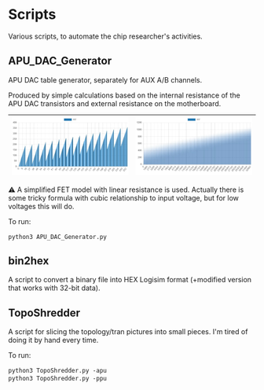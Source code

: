 # Scripts

Various scripts, to automate the chip researcher's activities.

## APU_DAC_Generator

APU DAC table generator, separately for AUX A/B channels.

Produced by simple calculations based on the internal resistance of the APU DAC transistors and external resistance on the motherboard.

|![auxa](auxa.jpg)|![auxb](auxb.jpg)|
|---|---|

:warning: A simplified FET model with linear resistance is used. Actually there is some tricky formula with cubic relationship to input voltage, but for low voltages this will do.

To run:
```
python3 APU_DAC_Generator.py
```

## bin2hex

A script to convert a binary file into HEX Logisim format (+modified version that works with 32-bit data).

## TopoShredder

A script for slicing the topology/tran pictures into small pieces. I'm tired of doing it by hand every time.

To run:
```
python3 TopoShredder.py -apu
python3 TopoShredder.py -ppu
```
